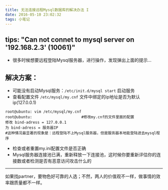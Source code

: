 ```yaml
---
title: 无法连接远程Mysql数据库的解决办法 I
date: 2016-05-10 23:02:32
tags: 小笔记
---
```

## tips: "Can not connet to mysql  server on '192.168.2.3' (10061)"
+ 很多时候想要远程登陆Mysql服务器，进行操作，发现弹出上面的提示...
## 解决方案：
  + 可能没有启动Mysql服务：`/etc/init.d/mysql start` 启动服务
  + 查看配置文件 `/etc/mysql/my.cnf` 文件中绑定的ip地址是否为默认ip(127.0.0.1)
```
root@ubuntu: vim /etc/mysql/my.cnf
root@ubuntu:                      #修改my.cnf的文件里面的配置
修改 bind-adress = 127.0.0.1
为 bind-adress = 服务器IP
#这种情况最显著的现象是：远程登陆不上Mysql服务器，但是服务器本地能登陆进去mysql程序
```
  + 检查或者重置my.ini配置文件是否正确
  + Mysql服务器连接池已满，重新释放一下连接池，这时候你要重新评估你的连接数或者检测是否有恶意访问攻击什么的


---
  如果找partner，要物色好可靠的人选；不然，两人的价值观不一样，做事情的效率跟质量都不一样。
